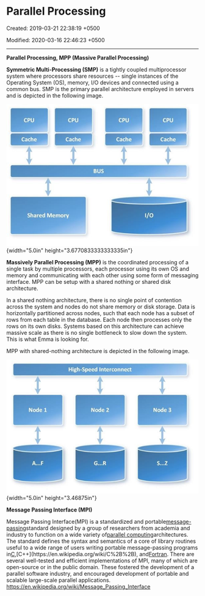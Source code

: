 # Parallel Processing

Created: 2019-03-21 22:38:19 +0500

Modified: 2020-03-16 22:46:23 +0500

---

**Parallel Processing, MPP (Massive Parallel Processing)**

**Symmetric Multi-Processing (SMP)** is a tightly coupled multiprocessor system where processors share resources -- single instances of the Operating System (OS), memory, I/O devices and connected using a common bus. SMP is the primary parallel architecture employed in servers and is depicted in the following image.

![Cache CPU Cache CPU Cache BUS Shared Memory CPU Cache I/O ](media/Parallel-Processing-image1.jpg){width="5.0in" height="3.6770833333333335in"}

**Massively Parallel Processing (MPP)** is the coordinated processing of a single task by multiple processors, each processor using its own OS and memory and communicating with each other using some form of messaging interface. MPP can be setup with a shared nothing or shared disk architecture.

In a shared nothing architecture, there is no single point of contention across the system and nodes do not share memory or disk storage. Data is horizontally partitioned across nodes, such that each node has a subset of rows from each table in the database. Each node then processes only the rows on its own disks. Systems based on this architecture can achieve massive scale as there is no single bottleneck to slow down the system. This is what Emma is looking for.

MPP with shared-nothing architecture is depicted in the following image.

![High-Speed Interconnect Node 2 Node 1 G...R s...z Node 3 ](media/Parallel-Processing-image2.jpg){width="5.0in" height="3.46875in"}

**Message Passing Interface (MPI)**

Message Passing Interface(MPI) is a standardized and portable[message-passing](https://en.wikipedia.org/wiki/Message-passing)standard designed by a group of researchers from academia and industry to function on a wide variety of[parallel computing](https://en.wikipedia.org/wiki/Parallel_computing)architectures. The standard defines the syntax and semantics of a core of library routines useful to a wide range of users writing portable message-passing programs in[C](https://en.wikipedia.org/wiki/C_(programming_language)),[C++](https://en.wikipedia.org/wiki/C%2B%2B), and[Fortran](https://en.wikipedia.org/wiki/Fortran). There are several well-tested and efficient implementations of MPI, many of which are open-source or in the public domain. These fostered the development of a parallel software industry, and encouraged development of portable and scalable large-scale parallel applications.
<https://en.wikipedia.org/wiki/Message_Passing_Interface>
